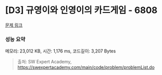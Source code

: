 # [D3] 규영이와 인영이의 카드게임 - 6808 

[문제 링크](https://swexpertacademy.com/main/code/problem/problemDetail.do?contestProbId=AWgv9va6HnkDFAW0) 

### 성능 요약

메모리: 23,012 KB, 시간: 1,176 ms, 코드길이: 3,207 Bytes



> 출처: SW Expert Academy, https://swexpertacademy.com/main/code/problem/problemList.do